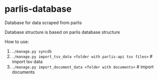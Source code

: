 parlis-database
===============

Database for data scraped from parlis

Database structure is based on parlis database structure


How to use:

1.  `./manage.py syncdb`
2.  `./manage.py import_tsv_data <folder with parlis-api tsv files>`  # import tsv data
3.  `./manage.py import_document_data <folder with documents>` # import documents
